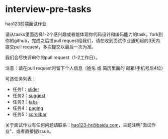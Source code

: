 # interview-pre-tasks

hao123前端面试作业

请从tasks里面选择1-2个感兴趣或者能体现你代码设计和编码能力的task，fork到你的github，完成之后提pull request给我们，请在收到面试作业通知起的3天内提交pull request，多次提交以最后一次为准。

我们会尽快评审你的pull request（1-2工作日）。

注意：请在pull request时留下个人信息（姓名 或 简历里面的 邮箱/手机号后4位）

可选任务列表：
* 任务1：[slider](./task1-slider)
* 任务2：[suggest](./task2-suggest)
* 任务3：[tabs](./task3-tabs)
* 任务4：[paging](./task4-paging)
* 任务5：[scrollbar](./task-scrollbar)

关于面试作业有任何问题请联系：hao123-hr@baidu.com，主题注明"面试作业"，或者直接提issue。
